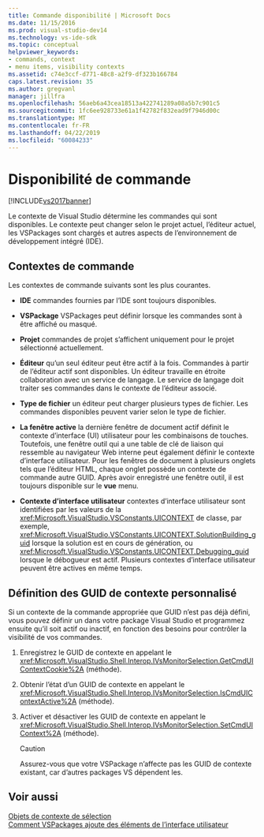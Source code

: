```yaml
---
title: Commande disponibilité | Microsoft Docs
ms.date: 11/15/2016
ms.prod: visual-studio-dev14
ms.technology: vs-ide-sdk
ms.topic: conceptual
helpviewer_keywords:
- commands, context
- menu items, visibility contexts
ms.assetid: c74e3ccf-d771-48c8-a2f9-df323b166784
caps.latest.revision: 35
ms.author: gregvanl
manager: jillfra
ms.openlocfilehash: 56aeb6a43cea18513a422741289a08a5b7c901c5
ms.sourcegitcommit: 1fc6ee928733e61a1f42782f832ead9f7946d00c
ms.translationtype: MT
ms.contentlocale: fr-FR
ms.lasthandoff: 04/22/2019
ms.locfileid: "60084233"
---
```

# <a name="command-availability"></a>Disponibilité de commande
[!INCLUDE[vs2017banner](../../includes/vs2017banner.md)]

Le contexte de Visual Studio détermine les commandes qui sont disponibles. Le contexte peut changer selon le projet actuel, l’éditeur actuel, les VSPackages sont chargés et autres aspects de l’environnement de développement intégré (IDE).  
  
## <a name="command-contexts"></a>Contextes de commande  
 Les contextes de commande suivants sont les plus courantes.  
  
- **IDE** commandes fournies par l’IDE sont toujours disponibles.  
  
- **VSPackage** VSPackages peut définir lorsque les commandes sont à être affiché ou masqué.  
  
- **Projet** commandes de projet s’affichent uniquement pour le projet sélectionné actuellement.  
  
- **Éditeur** qu’un seul éditeur peut être actif à la fois. Commandes à partir de l’éditeur actif sont disponibles. Un éditeur travaille en étroite collaboration avec un service de langage. Le service de langage doit traiter ses commandes dans le contexte de l’éditeur associé.  
  
- **Type de fichier** un éditeur peut charger plusieurs types de fichier. Les commandes disponibles peuvent varier selon le type de fichier.  
  
- **La fenêtre active** la dernière fenêtre de document actif définit le contexte d’interface (UI) utilisateur pour les combinaisons de touches. Toutefois, une fenêtre outil qui a une table de clé de liaison qui ressemble au navigateur Web interne peut également définir le contexte d’interface utilisateur. Pour les fenêtres de document à plusieurs onglets tels que l’éditeur HTML, chaque onglet possède un contexte de commande autre GUID. Après avoir enregistré une fenêtre outil, il est toujours disponible sur le **vue** menu.  
  
- **Contexte d’interface utilisateur** contextes d’interface utilisateur sont identifiées par les valeurs de la <xref:Microsoft.VisualStudio.VSConstants.UICONTEXT> de classe, par exemple, <xref:Microsoft.VisualStudio.VSConstants.UICONTEXT.SolutionBuilding_guid> lorsque la solution est en cours de génération, ou <xref:Microsoft.VisualStudio.VSConstants.UICONTEXT.Debugging_guid> lorsque le débogueur est actif. Plusieurs contextes d’interface utilisateur peuvent être actives en même temps.  
  
## <a name="defining-custom-context-guids"></a>Définition des GUID de contexte personnalisé  
 Si un contexte de la commande appropriée que GUID n’est pas déjà défini, vous pouvez définir un dans votre package Visual Studio et programmez ensuite qu’il soit actif ou inactif, en fonction des besoins pour contrôler la visibilité de vos commandes.  
  
1. Enregistrez le GUID de contexte en appelant le <xref:Microsoft.VisualStudio.Shell.Interop.IVsMonitorSelection.GetCmdUIContextCookie%2A> (méthode).  
  
2. Obtenir l’état d’un GUID de contexte en appelant le <xref:Microsoft.VisualStudio.Shell.Interop.IVsMonitorSelection.IsCmdUIContextActive%2A> (méthode).  
  
3. Activer et désactiver les GUID de contexte en appelant le <xref:Microsoft.VisualStudio.Shell.Interop.IVsMonitorSelection.SetCmdUIContext%2A> (méthode).  
  
    > [!CAUTION]
    >  Assurez-vous que votre VSPackage n’affecte pas les GUID de contexte existant, car d’autres packages VS dépendent les.  
  
## <a name="see-also"></a>Voir aussi  
 [Objets de contexte de sélection](../../extensibility/internals/selection-context-objects.md)   
 [Comment VSPackages ajoute des éléments de l’interface utilisateur](../../extensibility/internals/how-vspackages-add-user-interface-elements.md)
